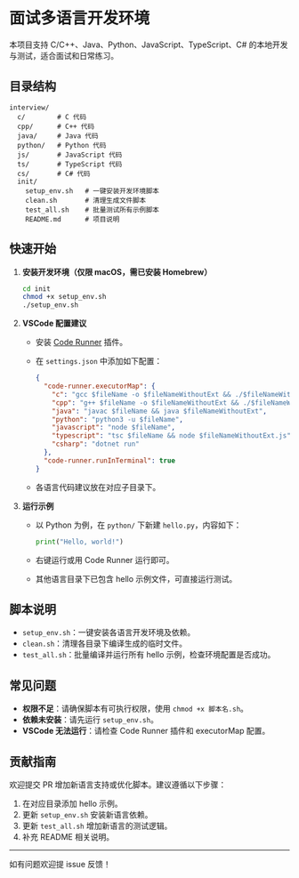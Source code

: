 # 面试多语言开发环境

本项目支持 C/C++、Java、Python、JavaScript、TypeScript、C# 的本地开发与测试，适合面试和日常练习。

## 目录结构

```
interview/
  c/        # C 代码
  cpp/      # C++ 代码
  java/     # Java 代码
  python/   # Python 代码
  js/       # JavaScript 代码
  ts/       # TypeScript 代码
  cs/       # C# 代码
  init/
    setup_env.sh   # 一键安装开发环境脚本
    clean.sh       # 清理生成文件脚本
    test_all.sh    # 批量测试所有示例脚本
    README.md      # 项目说明
```

## 快速开始

1. **安装开发环境（仅限 macOS，需已安装 Homebrew）**

   ```bash
   cd init
   chmod +x setup_env.sh
   ./setup_env.sh
   ```

2. **VSCode 配置建议**

   - 安装 [Code Runner](https://marketplace.visualstudio.com/items?itemName=formulahendry.code-runner) 插件。
   - 在 `settings.json` 中添加如下配置：

     ```json
     {
       "code-runner.executorMap": {
         "c": "gcc $fileName -o $fileNameWithoutExt && ./$fileNameWithoutExt",
         "cpp": "g++ $fileName -o $fileNameWithoutExt && ./$fileNameWithoutExt",
         "java": "javac $fileName && java $fileNameWithoutExt",
         "python": "python3 -u $fileName",
         "javascript": "node $fileName",
         "typescript": "tsc $fileName && node $fileNameWithoutExt.js",
         "csharp": "dotnet run"
       },
       "code-runner.runInTerminal": true
     }
     ```

   - 各语言代码建议放在对应子目录下。

3. **运行示例**

   - 以 Python 为例，在 `python/` 下新建 `hello.py`，内容如下：

     ```python
     print("Hello, world!")
     ```

   - 右键运行或用 Code Runner 运行即可。

   - 其他语言目录下已包含 hello 示例文件，可直接运行测试。

## 脚本说明

- `setup_env.sh`：一键安装各语言开发环境及依赖。
- `clean.sh`：清理各目录下编译生成的临时文件。
- `test_all.sh`：批量编译并运行所有 hello 示例，检查环境配置是否成功。

## 常见问题

- **权限不足**：请确保脚本有可执行权限，使用 `chmod +x 脚本名.sh`。
- **依赖未安装**：请先运行 `setup_env.sh`。
- **VSCode 无法运行**：请检查 Code Runner 插件和 executorMap 配置。

## 贡献指南

欢迎提交 PR 增加新语言支持或优化脚本。建议遵循以下步骤：

1. 在对应目录添加 hello 示例。
2. 更新 `setup_env.sh` 安装新语言依赖。
3. 更新 `test_all.sh` 增加新语言的测试逻辑。
4. 补充 README 相关说明。

---

如有问题欢迎提 issue 反馈！ 